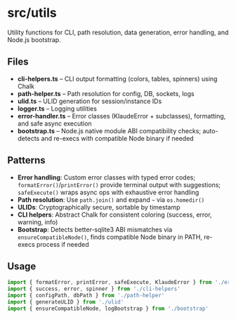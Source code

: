 # src/utils

Utility functions for CLI, path resolution, data generation, error handling, and Node.js bootstrap.

## Files

- **cli-helpers.ts** – CLI output formatting (colors, tables, spinners) using Chalk
- **path-helper.ts** – Path resolution for config, DB, sockets, logs
- **ulid.ts** – ULID generation for session/instance IDs
- **logger.ts** – Logging utilities
- **error-handler.ts** – Error classes (KlaudeError + subclasses), formatting, and safe async execution
- **bootstrap.ts** – Node.js native module ABI compatibility checks; auto-detects and re-execs with compatible Node binary if needed

## Patterns

- **Error handling**: Custom error classes with typed error codes; `formatError()`/`printError()` provide terminal output with suggestions; `safeExecute()` wraps async ops with exhaustive error handling
- **Path resolution**: Use `path.join()` and expand `~` via `os.homedir()`
- **ULIDs**: Cryptographically secure, sortable by timestamp
- **CLI helpers**: Abstract Chalk for consistent coloring (success, error, warning, info)
- **Bootstrap**: Detects better-sqlite3 ABI mismatches via `ensureCompatibleNode()`, finds compatible Node binary in PATH, re-execs process if needed

## Usage

```typescript
import { formatError, printError, safeExecute, KlaudeError } from './error-handler'
import { success, error, spinner } from './cli-helpers'
import { configPath, dbPath } from './path-helper'
import { generateULID } from './ulid'
import { ensureCompatibleNode, logBootstrap } from './bootstrap'
```
